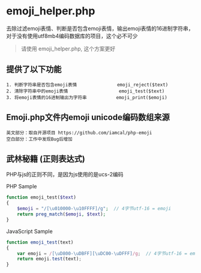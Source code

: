 ﻿# emoji_helper.php

去除过滤emoji表情、判断是否包含emoji表情，输出emoji表情的16进制字符串，对于没有使用utf8mb4编码数据库的项目，这个必不可少

> 请使用 emoji_helper.php, 这个方案更好

## 提供了以下功能

	1. 判断字符串是否包含emoji表情               emoji_reject($text)
	2. 清除字符串中的emoji表情                   emoji_test($text) 
	3. 将emoji表情的16进制输出为字符串           emoji_print($emoji) 

## Emoji.php文件内emoji unicode编码数组来源

	英文部分：取自开源项目 https://github.com/iamcal/php-emoji
	空白部分：工作中发现Bug后增加

## 武林秘籍 (正则表达式)
PHP与js的正则不同，是因为js使用的是ucs-2编码

PHP Sample
```php
function emoji_test($text)
{
	$emoji = "/[\u010000-\u10FFFF]/g";  // 4字节utf-16 = emoji
	return preg_match($emoji, $text);
}
```

JavaScript Sample
```javascript
function emoji_test(text)
{
	var emoji = /[\uD800-\uDBFF][\uDC00-\uDFFF]/g;  // 4字节utf-16 = emoji
	return emoji.test(text);
}
```